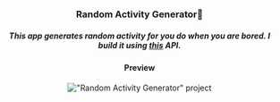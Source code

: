 <div align="center">

### Random Activity Generator🏀

##### This app generates random activity for you do when you are bored. I build it using [this](https://www.boredapi.com) API.

#### Preview

!["Random Activity Generator" project](https://i.postimg.cc/FR5XjnsH/activity.gif)

</div>
